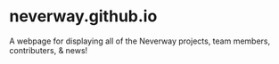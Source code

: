 # neverway.github.io
A webpage for displaying all of the Neverway projects, team members, contributers, & news!
